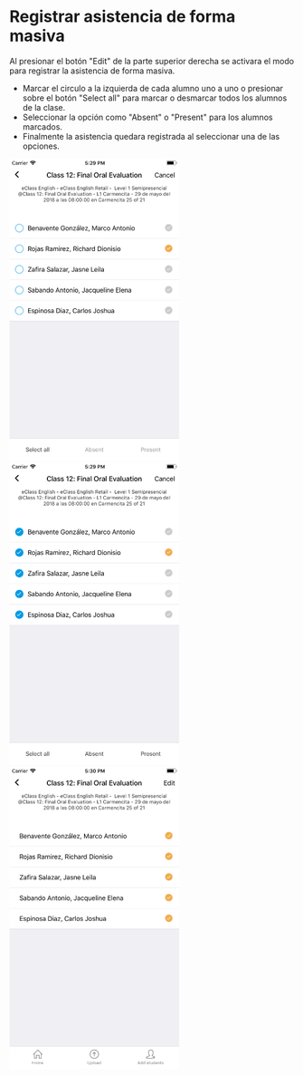 # Registrar asistencia de forma masiva

Al presionar el botón "Edit" de la parte superior derecha se activara el modo para registrar la asistencia de forma masiva.

* Marcar el circulo a la izquierda de cada alumno uno a uno o presionar sobre el botón "Select all" para marcar o desmarcar todos los alumnos de la clase.
* Seleccionar la opción como "Absent" o "Present" para los alumnos marcados.
* Finalmente la asistencia quedara registrada al seleccionar una de las opciones.

<img src="img/screens/massive-00.png" width="300"/>
<img src="img/screens/massive-01.png" width="300"/>
<img src="img/screens/massive-02.png" width="300"/>